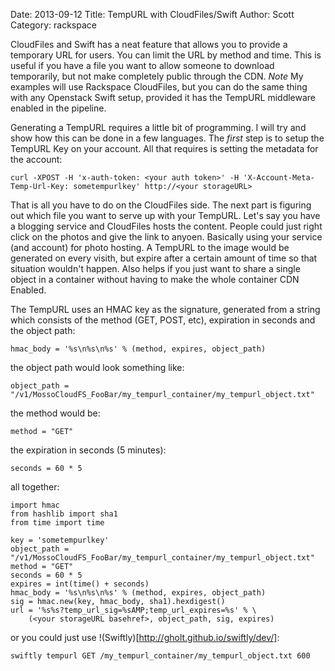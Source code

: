 Date: 2013-09-12
Title: TempURL with CloudFiles/Swift
Author: Scott
Category: rackspace

CloudFiles and Swift has a neat feature that allows you to provide a temporary URL for users.  You can limit the URL by method and time.  This is useful if you have a file you want to allow someone to download temporarily, but not make completely public through the CDN.  *Note* My examples will use Rackspace CloudFiles, but you can do the same thing with any Openstack Swift setup, provided it has the TempURL middleware enabled in the pipeline.

Generating a TempURL requires a little bit of programming.  I will try and show how this can be done in a few languages.  The *first* step is to setup the TempURL Key on your account.  All that requires is setting the metadata for the account:

    curl -XPOST -H 'x-auth-token: <your auth token>' -H 'X-Account-Meta-Temp-Url-Key: sometempurlkey' http://<your storageURL>

That is all you have to do on the CloudFiles side.  The next part is figuring out which file you want to serve up with your TempURL.  Let's say you have a blogging service and CloudFiles hosts the content.  People could just right click on the photos and give the link to anyoen.  Basically using your service (and account) for photo hosting.  A TempURL to the image would be generated on every visith, but expire after a certain amount of time so that situation wouldn't happen.  Also helps if you just want to share a single object in a container without having to make the whole container CDN Enabled.  

The TempURL uses an HMAC key as the signature, generated from a string which consists of the method (GET, POST, etc), expiration in seconds and the object path:

    hmac_body = '%s\n%s\n%s' % (method, expires, object_path)

the object path would look something like:

    object_path = "/v1/MossoCloudFS_FooBar/my_tempurl_container/my_tempurl_object.txt"

the method would be:

    method = "GET"

the expiration in seconds (5 minutes):

    seconds = 60 * 5 

all together:

    import hmac
    from hashlib import sha1
    from time import time

    key = 'sometempurlkey'
    object_path = "/v1/MossoCloudFS_FooBar/my_tempurl_container/my_tempurl_object.txt"
    method = "GET"
    seconds = 60 * 5 
    expires = int(time() + seconds)
    hmac_body = '%s\n%s\n%s' % (method, expires, object_path)
    sig = hmac.new(key, hmac_body, sha1).hexdigest()
    url = '%s%s?temp_url_sig=%sAMP;temp_url_expires=%s' % \
        (<your storageURL basehref>, object_path, sig, expires)
            
or you could just use !(Swiftly)[http://gholt.github.io/swiftly/dev/]:

    swiftly tempurl GET /my_tempurl_container/my_tempurl_object.txt 600

